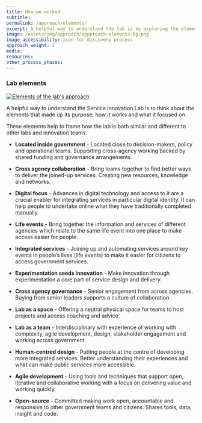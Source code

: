 ```yaml
---
title: How we worked
subtitle:
permalink: /approach/elements/
excerpt: A helpful way to understand the lab is by exploring the elements that shaped it and guided its work.
image: /assets/img/approach/appproach-elements-bg.png
image_accessibility: icon for discovery process
approach_weight: 2
media:
resources:
other_process_phases:
---
```


### Lab elements

[![Elements of the lab's approach](/staging-site/assets/img/approach/approach-elements-icons.png)](/staging-site/assets/img/approach/approach-elements-icons.png)

A helpful way to understand the Service Innovation Lab is to think about the elements that made up its purpose, how it works and what it focused on.

These elements help to frame how the lab is both similar and different to other labs and innovation teams.

<!-- <video width="320" height="240" controls>
  <source src="{{ site.baseurl }}/assets/vids/Grant 1 - Approach How We Worked (Collaboration).mp4" type="video/mp4">
</video> -->

* **Located inside government** - Located close to decision-makers, policy and operational teams. Supporting cross-agency working backed by shared funding and governance arrangements.

* **Cross agency collaboration** - Bring teams together to find better ways to deliver the joined-up services. Creating new resources, knowledge and networks.

* **Digital focus** - Advances in digital technology and access to it are a crucial enabler for integrating services in particular digital identity. It can help people to undertake online what they have traditionally completed manually.

* **Life events** - Bring together the information and services of different agencies which relate to the same life event into one place to make access easier for people.

* **Integrated services** - Joining up and automating services around key events in people’s lives (life events) to make it easier for citizens to access government services.

* **Experimentation seeds innovation** - Make innovation through experimentation a core part of service design and delivery.

* **Cross agency governance** - Senior engagement from across agencies. Buying from senior leaders supports a culture of collaboration.

* **Lab as a space** - Offering a neutral physical space for teams to host projects and access coaching and advice.

* **Lab as a team** - Interdisciplinary with experience of working with complexity, agile development, design, stakeholder engagement and working across government.

* **Human-centred design** - Putting people at the centre of developing more integrated services. Better understanding their experiences and what can make public services more accessible.

* **Agile development** - Using tools and techniques that support open, iterative and collaborative working with a focus on delivering value and working quickly.

* **Open-source** - Committed making work open, accountable and responsive to other government teams and citizens. Shares tools, data, insight and code.
